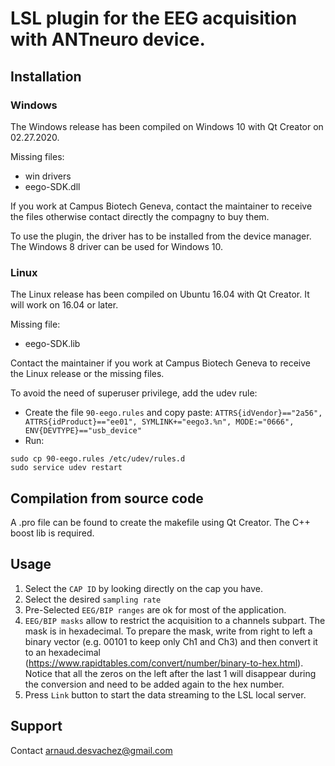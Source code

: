 # LSL plugin for the EEG acquisition with ANTneuro device.

## Installation
### Windows
The Windows release has been compiled on Windows 10 with Qt Creator on 02.27.2020.

Missing files:
- win drivers
- eego-SDK.dll

If you work at Campus Biotech Geneva, contact the maintainer to receive the files otherwise contact directly the compagny to buy them.

To use the plugin, the driver has to be installed from the device manager. The Windows 8 driver can be used for Windows 10. 

### Linux
The Linux release has been compiled on Ubuntu 16.04 with Qt Creator. It will work on 16.04 or later.

Missing file:
- eego-SDK.lib

Contact the maintainer if you work at Campus Biotech Geneva to receive the Linux release or the missing files.

To avoid the need of superuser privilege, add the udev rule:
- Create the file ```90-eego.rules``` and copy paste: ```ATTRS{idVendor}=="2a56", ATTRS{idProduct}=="ee01", SYMLINK+="eego3.%n",
MODE:="0666", ENV{DEVTYPE}=="usb_device"```
- Run:
```
sudo cp 90-eego.rules /etc/udev/rules.d
sudo service udev restart
```

## Compilation from source code
A .pro file can be found to create the makefile using Qt Creator. The C++ boost lib is required.

## Usage
1. Select the ```CAP ID``` by looking directly on the cap you have. 
2. Select the desired ```sampling rate```
3. Pre-Selected ```EEG/BIP ranges``` are ok for most of the application.  
4. ```EEG/BIP masks``` allow to restrict the acquisition to a channels subpart. The mask is in hexadecimal. To prepare the mask, write from right to left a binary vector (e.g. 00101 to keep only Ch1 and Ch3) and then convert it to an hexadecimal (<https://www.rapidtables.com/convert/number/binary-to-hex.html>). Notice that all the zeros on the left after the last 1 will disappear during the conversion and need to be added again to the hex number.
5. Press ```Link``` button to start the data streaming to the LSL local server.

## Support
Contact <arnaud.desvachez@gmail.com>
